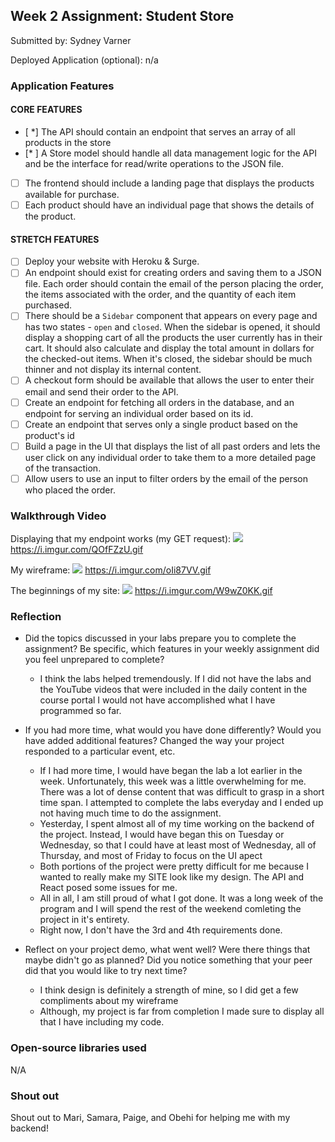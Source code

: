 ## Week 2 Assignment: Student Store

Submitted by: Sydney Varner

Deployed Application (optional): n/a

### Application Features

#### CORE FEATURES

- [ *] The API should contain an endpoint that serves an array of all products in the store
- [* ] A Store model should handle all data management logic for the API and be the interface for read/write operations to the JSON file.
- [ ] The frontend should include a landing page that displays the products available for purchase.
- [ ] Each product should have an individual page that shows the details of the product.

#### STRETCH FEATURES

- [ ] Deploy your website with Heroku & Surge. 
- [ ] An endpoint should exist for creating orders and saving them to a JSON file. Each order should contain the email of the person placing the order, the items associated with the order, and the quantity of each item purchased.
- [ ] There should be a `Sidebar` component that appears on every page and has two states - `open` and `closed`. When the sidebar is opened, it should display a shopping cart of all the products the user currently has in their cart. It should also calculate and display the total amount in dollars for the checked-out items. When it's closed, the sidebar should be much thinner and not display its internal content.
- [ ] A checkout form should be available that allows the user to enter their email and send their order to the API.
- [ ] Create an endpoint for fetching all orders in the database, and an endpoint for serving an individual order based on its id.
- [ ] Create an endpoint that serves only a single product based on the product's id
- [ ] Build a page in the UI that displays the list of all past orders and lets the user click on any individual order to take them to a more detailed page of the transaction.
- [ ] Allow users to use an input to filter orders by the email of the person who placed the order.

### Walkthrough Video

Displaying that my endpoint works (my GET request):
![](https://i.imgur.com/QOfFZzU.gif)
https://i.imgur.com/QOfFZzU.gif

My wireframe:
![](https://i.imgur.com/oIi87VV.gif)
https://i.imgur.com/oIi87VV.gif

The beginnings of my site:
![](https://i.imgur.com/W9wZ0KK.gif)
https://i.imgur.com/W9wZ0KK.gif


### Reflection

* Did the topics discussed in your labs prepare you to complete the assignment? Be specific, which features in your weekly assignment did you feel unprepared to complete?
    - I think the labs helped tremendously. If I did not have the labs and the YouTube videos that were included in the daily content in the course portal I would not have accomplished what I have programmed so far.

* If you had more time, what would you have done differently? Would you have added additional features? Changed the way your project responded to a particular event, etc.
  
    - If I had more time, I would have began the lab a lot earlier in the week. Unfortunately, this week was a little overwhelming for me. There was a lot of dense content that was difficult to grasp in a short time span. I attempted to complete the labs everyday and I ended up not having much time to do the assignment.
    - Yesterday, I spent almost all of my time working on the backend of the project. Instead, I would have began this on Tuesday or Wednesday, so that I could have at least most of Wednesday, all of Thursday, and most of Friday to focus on the UI apect
    - Both portions of the project were pretty difficult for me because I wanted to really make my SITE look like my design. The API and React posed some issues for me.
    - All in all, I am still proud of what I got done. It was a long week of the program and I will spend the rest of the weekend comleting the project in it's entirety.
    - Right now, I don't have the 3rd and 4th requirements done. 

* Reflect on your project demo, what went well? Were there things that maybe didn't go as planned? Did you notice something that your peer did that you would like to try next time?

    - I think design is definitely a strength of mine, so I did get a few compliments about my wireframe
    - Although, my project is far from completion I made sure to display all that I have including my code.

### Open-source libraries used

N/A

### Shout out

Shout out to Mari, Samara, Paige, and Obehi for helping me with my backend!
